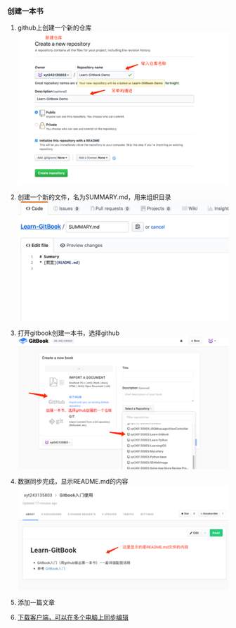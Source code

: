 ### 创建一本书

1. github上创建一个新的仓库
![](/assets/QQ20180224-174702@2x.png)
2. 创建一个新的文件，名为SUMMARY.md，用来组织目录
![](/assets/QQ20180224-175125@2x.png)
3. 打开gitbook创建一本书，选择github
![](/assets/QQ20180224-172034@2x.png)
4. 数据同步完成，显示README.md的内容
![](/assets/QQ20180227-100703@2x.png)
5. 添加一篇文章



10. [下载客户端，可以在多个电脑上同步编辑](https://www.gitbook.com/editor)
